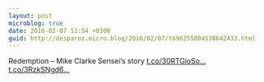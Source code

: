 ```yaml
---
layout: post
microblog: true
date: 2016-02-07 11:54 +0300
guid: http://desparoz.micro.blog/2016/02/07/t696255804538642433.html
---
```

Redemption – Mike Clarke Sensei’s story [t.co/30RTGioSo...](https://t.co/30RTGioSoI) [t.co/3RzkSNgd6...](https://t.co/3RzkSNgd6x)
